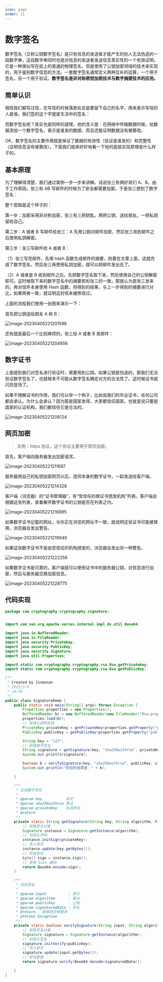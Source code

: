 ```yaml
---
icon: page
order: 11
---
```

# 数字签名

数字签名（又称公钥数字签名）是只有信息的发送者才能产生的别人无法伪造的一段数字串，这段数字串同时也是对信息的发送者发送信息真实性的一个有效证明。它是一种类似写在纸上的普通的物理签名，但是使用了公钥加密领域的技术来实现的，用于鉴别数字信息的方法。一套数字签名通常定义两种互补的运算，一个用于签名，另一个用于验证。**数字签名是非对称密钥加密技术与数字摘要技术的应用。**

## 简单认识

相信我们都写过信，在写信的时候落款处总是要留下自己的名字，用来表示写信的人是谁。我们签的这个字就是生活中的签名：

而数字签名呢？其实也是同样的道理，他的含义是：在网络中传输数据时候，给数据添加一个数字签名，表示是谁发的数据，而且还能证明数据没有被篡改。

OK，数字签名的主要作用就是保证了数据的有效性（验证是谁发的）和完整性（证明信息没有被篡改）。下面我们就来好好地看一下他的底层实现原理是什么样子的。

## 基本原理

为了理解得清楚，我们通过案例一步一步来讲解。话说张三有俩好哥们 A、B。由于工作原因，张三和 AB 写邮件的时候为了安全都需要加密。于是张三想到了数字签名：

整个思路是这个样子的：

第一步：加密采用非对称加密，张三有三把钥匙，两把公钥，送给朋友。一把私钥留给自己。

第二步：A 或者 B 写邮件给张三：A 先用公钥对邮件加密，然后张三收到邮件之后使用私钥解密。

第三步：张三写邮件给 A 或者 B：

（1）张三写完邮件，先用 hash 函数生成邮件的摘要，附着在文章上面，这就完成了数字签名，然后张三再使用私钥加密。就可以把邮件发出去了。

（2）A 或者是 B 收到邮件之后，先把数字签名取下来，然后使用自己的公钥解密即可。这时候取下来的数字签名中的摘要若和张三的一致，那就认为是张三发来的，再对信件本身使用 Hash 函数，将得到的结果，与上一步得到的摘要进行对比。如果两者一致，就证明这封信未被修改过。

上面的流程我们使用一张图来演示一下：

首先把公钥送给朋友 A 和 B：

![image-20230405221201598](./assets/image-20230405221201598.png)

还有就是最后一个比较麻烦的，张三给 A 或者 B 发邮件：

![image-20230405221204956](./assets/image-20230405221204956.png)

## 数字证书

上面提到我们对签名进行验证时，需要用到公钥。如果公钥是伪造的，那我们无法验证数字签名了，也就根本不可能从数字签名确定对方的合法性了。这时候证书就闪亮登场了。

如果不理解证书的作用，我们可以举一个例子，比如说我们的毕业证书，任何公司都会承认。为什么会承认？因为那是国家发得，大家都信任国家。也就是说只要是国家的认证机构，我们都信任它是合法的。

![image-20230405221208124](./assets/image-20230405221208124.png)

## 网页加密

> 实例：https 协议，这个协议主要用于网页加密。

首先，客户端向服务器发出加密请求。

![image-20230405221211697](./assets/image-20230405221211697.png)

服务器用自己的私钥加密网页以后，连同本身的数字证书，一起发送给客户端。

![image-20230405221214328](./assets/image-20230405221214328.png)

客户端（浏览器）的“证书管理器”，有“受信任的根证书颁发机构”列表。客户端会根据这张列表，查看解开数字证书的公钥是否在列表之内。

![image-20230405221216995](./assets/image-20230405221216995.png)

如果数字证书记载的网址，与你正在浏览的网址不一致，就说明这张证书可能被冒用，浏览器会发出警告。

![image-20230405221219949](./assets/image-20230405221219949.png)

如果这张数字证书不是由受信任的机构颁发的，浏览器会发出另一种警告。

![image-20230405221222256](./assets/image-20230405221222256.png)

如果数字证书是可靠的，客户端就可以使用证书中的服务器公钥，对信息进行加密，然后与服务器交换加密信息。

![image-20230405221228775](./assets/image-20230405221228775.png)

## 代码实现

```java
package com.cryptography.cryptography.signature;


import com.sun.org.apache.xerces.internal.impl.dv.util.Base64;

import java.io.BufferedReader;
import java.io.FileReader;
import java.security.PrivateKey;
import java.security.PublicKey;
import java.security.Signature;
import java.util.Properties;

import static com.cryptography.cryptography.rsa.Rsa.getPrivateKey;
import static com.cryptography.cryptography.rsa.Rsa.getPublicKey;

/**
 * Created by Jinmunan
 * 2022/3/4
 * 14:59
 */
public class SignatureDemo {
    public static void main(String[] args) throws Exception {
        Properties properties = new Properties();
        BufferedReader br = new BufferedReader(new FileReader("Rsa.properties"));
        properties.load(br);
        // 获得公钥和私钥
        PrivateKey privateKey = getPrivateKey(properties.getProperty("privateKey"), "RSA");
        PublicKey publicKey = getPublicKey(properties.getProperty("publicKey"), "RSA");

        String key = "123";
        // 获取数字签名
        String signature = getSignature(key, "sha256withrsa", privateKey);
        System.out.println(signature);

        boolean b = verifySignature(key, "sha256withrsa", publicKey, signature);
        System.out.println("校验的结果是：" + b);

    }

    /**
     * 生成数字签名
     *
     * @param key           原文
     * @param sha256withrsa 算法
     * @param privateKey    私钥签名
     * @return
     */
    private static String getSignature(String key, String algorithm, PrivateKey privateKey) throws Exception {
        // 获取签名对象
        Signature instance = Signature.getInstance(algorithm);
        // 初始化声明
        instance.initSign(privateKey);
        // 传入原文
        instance.update(key.getBytes());
        // 开始签名
        byte[] sign = instance.sign();
        // 使用 base 编码
        return Base64.encode(sign);
    }

    /**
     * 校验签名
     *
     * @param input          : 原文
     * @param algorithm      : 算法
     * @param publicKey      : 公钥
     * @param signaturedData : 签名
     * @return : 数据是否被篡改
     * @throws Exception
     */
    private static boolean verifySignature(String input, String algorithm, PublicKey publicKey, String signaturedData) throws Exception {
        // 获取签名对象
        Signature signature = Signature.getInstance(algorithm);
        // 初始化签名
        signature.initVerify(publicKey);
        // 传入原文
        signature.update(input.getBytes());
        // 校验数据
        return signature.verify(Base64.decode(signaturedData));

    }
}
```
